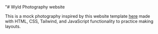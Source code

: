 "# Wyld Photography website

This is a mock photography inspired by this website template [here](https://nicepage.com/st/21253/wildlife-and-nature-website-template) made with HTML, CSS, Tailwind, and JavaScript functionality to practice making layouts.